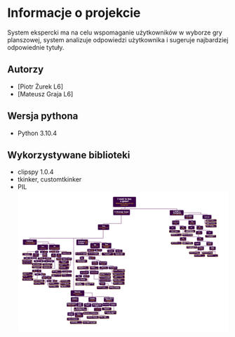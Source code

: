 # Informacje o projekcie
System ekspercki ma na celu wspomaganie użytkowników w wyborze gry planszowej, system analizuje odpowiedzi użytkownika i sugeruje najbardziej odpowiednie tytuły.
## Autorzy
- [Piotr Żurek L6]
- [Mateusz Graja L6]

## Wersja pythona
- Python 3.10.4

## Wykorzystywane biblioteki 
- clipspy 1.0.4
- tkinker, customtkinker
- PIL
![Diagram projetku](diagram.png)

